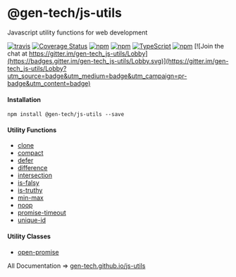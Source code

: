 # @gen-tech/js-utils
Javascript utility functions for web development

[![travis](https://travis-ci.org/gen-tech/js-utils.svg)](https://travis-ci.org/gen-tech/js-utils)
[![Coverage Status](https://coveralls.io/repos/github/gen-tech/js-utils/badge.svg?branch=master)](https://coveralls.io/github/gen-tech/js-utils?branch=master)
[![npm](https://img.shields.io/npm/v/@gen-tech/js-utils.svg)](https://www.npmjs.com/package/@gen-tech/js-utils)
[![npm](https://img.shields.io/npm/dw/@gen-tech/js-utils.svg)](https://www.npmjs.com/package/@gen-tech/js-utils)
[![TypeScript](https://badges.frapsoft.com/typescript/version/typescript-next.svg?v=101)](https://github.com/ellerbrock/typescript-badges/)
[![npm](https://img.shields.io/npm/l/@gen-tech/js-utils.svg)](https://github.com/gen-tech/js-utils/blob/master/LICENSE) [![Join the chat at https://gitter.im/gen-tech_js-utils/Lobby](https://badges.gitter.im/gen-tech_js-utils/Lobby.svg)](https://gitter.im/gen-tech_js-utils/Lobby?utm_source=badge&utm_medium=badge&utm_campaign=pr-badge&utm_content=badge)

#### Installation
`npm install @gen-tech/js-utils --save`

#### Utility Functions
* [clone](https://gen-tech.github.io/js-utils/modules/_clone_.html)
* [compact](https://gen-tech.github.io/js-utils/modules/_compact_.html)
* [defer](https://gen-tech.github.io/js-utils/modules/_defer_.html)
* [difference](https://gen-tech.github.io/js-utils/modules/_difference_.html)
* [intersection](https://gen-tech.github.io/js-utils/modules/_intersection_.html)
* [is-falsy](https://gen-tech.github.io/js-utils/modules/_is_falsy_.html)
* [is-truthy](https://gen-tech.github.io/js-utils/modules/_is_truthy_.html)
* [min-max](https://gen-tech.github.io/js-utils/modules/_min_max_.html)
* [noop](https://gen-tech.github.io/js-utils/modules/_noop_.html)
* [promise-timeout](https://gen-tech.github.io/js-utils/modules/_promise_timeout_.html)
* [unique-id](https://gen-tech.github.io/js-utils/modules/_unique_id_.html)

#### Utility Classes
* [open-promise](https://gen-tech.github.io/js-utils/modules/_open_promise_.html)

All Documentation => [gen-tech.github.io/js-utils](https://gen-tech.github.io/js-utils)
